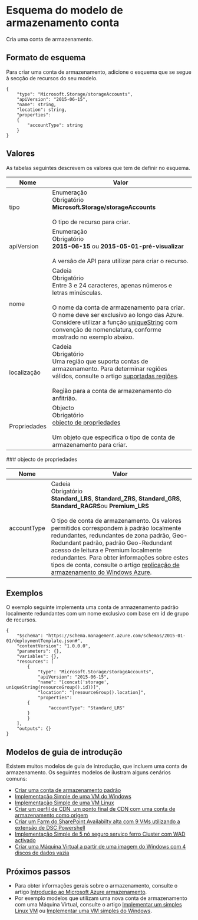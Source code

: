 <properties
   pageTitle="Modelo de Gestor de recursos para armazenamento | Microsoft Azure"
   description="Mostra o esquema do Gestor de recursos para implementar contas de armazenamento através de um modelo."
   services="azure-resource-manager,storage"
   documentationCenter="na"
   authors="tfitzmac"
   manager="timlt"
   editor=""/>

<tags
   ms.service="azure-resource-manager"
   ms.devlang="na"
   ms.topic="article"
   ms.tgt_pltfrm="na"
   ms.workload="na"
   ms.date="04/05/2016"
   ms.author="tomfitz"/>

# <a name="storage-account-template-schema"></a>Esquema do modelo de armazenamento conta

Cria uma conta de armazenamento.

## <a name="schema-format"></a>Formato de esquema

Para criar uma conta de armazenamento, adicione o esquema que se segue à secção de recursos do seu modelo.

    {
        "type": "Microsoft.Storage/storageAccounts",
        "apiVersion": "2015-06-15",
        "name": string,
        "location": string,
        "properties": 
        {
            "accountType": string
        }
    }

## <a name="values"></a>Valores

As tabelas seguintes descrevem os valores que tem de definir no esquema.

| Nome | Valor |
| ---- | ---- |
| tipo | Enumeração<br />Obrigatório<br />**Microsoft.Storage/storageAccounts**<br /><br />O tipo de recurso para criar. |
| apiVersion | Enumeração<br />Obrigatório<br />**2015-06-15** ou **2015-05-01-pré-visualizar**<br /><br />A versão de API para utilizar para criar o recurso. | 
| nome | Cadeia<br />Obrigatório<br />Entre 3 e 24 caracteres, apenas números e letras minúsculas.<br /><br />O nome da conta de armazenamento para criar. O nome deve ser exclusivo ao longo das Azure. Considere utilizar a função [uniqueString](resource-group-template-functions.md#uniquestring) com convenção de nomenclatura, conforme mostrado no exemplo abaixo. |
| localização | Cadeia<br />Obrigatório<br />Uma região que suporta contas de armazenamento. Para determinar regiões válidos, consulte o artigo [suportadas regiões](resource-manager-supported-services.md#supported-regions).<br /><br />Região para a conta de armazenamento do anfitrião. |
| Propriedades | Objecto<br />Obrigatório<br />[objecto de propriedades](#properties)<br /><br />Um objeto que especifica o tipo de conta de armazenamento para criar. |

<a id="properties" />
### <a name="properties-object"></a>objecto de propriedades

| Nome | Valor |
| ---- | ---- | 
| accountType | Cadeia<br />Obrigatório<br />**Standard_LRS**, **Standard_ZRS**, **Standard_GRS**, **Standard_RAGRS**ou **Premium_LRS**<br /><br />O tipo de conta de armazenamento. Os valores permitidos correspondem à padrão localmente redundantes, redundantes de zona padrão, Geo-Redundant padrão, padrão Geo-Redundant acesso de leitura e Premium localmente redundantes. Para obter informações sobre estes tipos de conta, consulte o artigo [replicação de armazenamento do Windows Azure](./storage/storage-redundancy.md ). |

    
## <a name="examples"></a>Exemplos

O exemplo seguinte implementa uma conta de armazenamento padrão localmente redundantes com um nome exclusivo com base em id de grupo de recursos.

    {
        "$schema": "https://schema.management.azure.com/schemas/2015-01-01/deploymentTemplate.json#",
        "contentVersion": "1.0.0.0",
        "parameters": {},
        "variables": {},
        "resources": [
            {
                "type": "Microsoft.Storage/storageAccounts",
                "apiVersion": "2015-06-15",
                "name": "[concat('storage', uniqueString(resourceGroup().id))]",
                "location": "[resourceGroup().location]",
                "properties": 
            {
                    "accountType": "Standard_LRS"
            }
            }
        ],
        "outputs": {}
    }

## <a name="quickstart-templates"></a>Modelos de guia de introdução

Existem muitos modelos de guia de introdução, que incluem uma conta de armazenamento. Os seguintes modelos de ilustram alguns cenários comuns:

- [Criar uma conta de armazenamento padrão](https://azure.microsoft.com/documentation/templates/101-storage-account-create)
- [Implementação Simple de uma VM do Windows](https://azure.microsoft.com/documentation/templates/101-vm-simple-windows)
- [Implementação Simple de uma VM Linux](https://azure.microsoft.com/documentation/templates/101-vm-simple-linux)
- [Criar um perfil de CDN, um ponto final de CDN com uma conta de armazenamento como origem](https://azure.microsoft.com/documentation/templates/201-cdn-with-storage-account)
- [Criar um Farm do SharePoint Availabilty alta com 9 VMs utilizando a extensão de DSC Powershell](https://azure.microsoft.com/documentation/templates/sharepoint-server-farm-ha)
- [Implementação Simple de 5 nó seguro serviço ferro Cluster com WAD activado](https://azure.microsoft.com/documentation/templates/service-fabric-secure-cluster-5-node-1-nodetype-wad)
- [Criar uma Máquina Virtual a partir de uma imagem do Windows com 4 discos de dados vazia](https://azure.microsoft.com/documentation/templates/101-vm-multiple-data-disk)


## <a name="next-steps"></a>Próximos passos

- Para obter informações gerais sobre o armazenamento, consulte o artigo [Introdução ao Microsoft Azure armazenamento](./storage/storage-introduction.md).
- Por exemplo modelos que utilizam uma nova conta de armazenamento com uma Máquina Virtual, consulte o artigo [Implementar um simples Linux VM](https://azure.microsoft.com/documentation/templates/101-simple-linux-vm/) ou [Implementar uma VM simples do Windows](https://azure.microsoft.com/documentation/templates/101-simple-windows-vm/).
